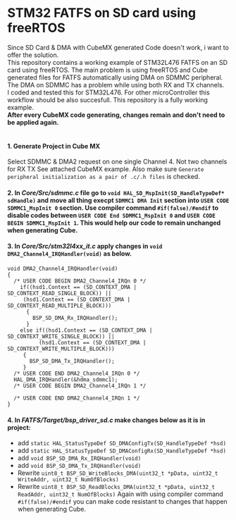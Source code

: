 # STM32 FATFS on SD card using freeRTOS
Since SD Card & DMA with CubeMX generated Code doesn't work, i want to offer the solution.<br/>
This repository contains a working example of STM32L476 FATFS on an SD card using freeRTOS. The main problem is using freeRTOS and Cube generated files for FATFS automatically using DMA on SDMMC peripheral. The DMA on SDMMC has a problem while using both RX and TX channels.<br/>
I coded and tested this for STM32L476. For other microController this workflow should be also succesfull. This repository is a fully working example.<br/>
**After every CubeMX code generating, changes remain and don't need to be applied again.**<br/>
<br/>

#### 1. Generate Project in Cube MX
Select SDMMC & DMA2 request on one single Channel 4. Not two channels for RX TX See attached CubeMX example. Also make sure `Generate peripheral initialization as a pair of .c/.h files` is checked.

#### 2. In *Core/Src/sdmmc.c* file go to `void HAL_SD_MspInit(SD_HandleTypeDef* sdHandle)` and move all thing execpt `SDMMC1 DMA Init` section into `USER CODE SDMMC1_MspInit 0` section. Use compiler command `#if(false)/#endif` to disable codes between `USER CODE End SDMMC1_MspInit 0` and `USER CODE BEGIN SDMMC1_MspInit 1`. This would help our code to remain unchanged when generating Cube.

#### 3. In *Core/Src/stm32l4xx_it.c* apply changes in `void DMA2_Channel4_IRQHandler(void)` as below.
```
void DMA2_Channel4_IRQHandler(void)
{
  /* USER CODE BEGIN DMA2_Channel4_IRQn 0 */
    if((hsd1.Context == (SD_CONTEXT_DMA | SD_CONTEXT_READ_SINGLE_BLOCK)) ||
     (hsd1.Context == (SD_CONTEXT_DMA | SD_CONTEXT_READ_MULTIPLE_BLOCK)))
      {
        BSP_SD_DMA_Rx_IRQHandler();
      }
    else if((hsd1.Context == (SD_CONTEXT_DMA | SD_CONTEXT_WRITE_SINGLE_BLOCK)) ||
          (hsd1.Context == (SD_CONTEXT_DMA | SD_CONTEXT_WRITE_MULTIPLE_BLOCK)))
     {
       BSP_SD_DMA_Tx_IRQHandler();
     }
  /* USER CODE END DMA2_Channel4_IRQn 0 */
  HAL_DMA_IRQHandler(&hdma_sdmmc1);
  /* USER CODE BEGIN DMA2_Channel4_IRQn 1 */

  /* USER CODE END DMA2_Channel4_IRQn 1 */
}
```
#### 4. In *FATFS/Target/bsp_driver_sd.c* make changes below as it is in project:
- add `static HAL_StatusTypeDef SD_DMAConfigTx(SD_HandleTypeDef *hsd)`
- add `static HAL_StatusTypeDef SD_DMAConfigRx(SD_HandleTypeDef *hsd)`
- add `void BSP_SD_DMA_Rx_IRQHandler(void)`
- add `void BSP_SD_DMA_Tx_IRQHandler(void)`
- Rewrite `uint8_t BSP_SD_WriteBlocks_DMA(uint32_t *pData, uint32_t WriteAddr, uint32_t NumOfBlocks)`
- Rewrite `uint8_t BSP_SD_ReadBlocks_DMA(uint32_t *pData, uint32_t ReadAddr, uint32_t NumOfBlocks)`
Again with using compiler command `#if(false)/#endif` you can make code resistant to changes that happen when generating Cube.
